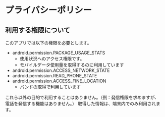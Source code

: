 # プライバシーポリシー

## 利用する権限について
このアプリでは以下の権限を必要とします。

- android.permission.PACKAGE_USAGE_STATS
    - 使用状況へのアクセス権限です。
    - モバイルデータ使用量を取得するのに利用しています
- android.permission.ACCESS_NETWORK_STATE
- android.permission.READ_PHONE_STATE
- android.permission.ACCESS_FINE_LOCATION
    - バンドの取得で利用しています

これら以外の目的で利用することはありません。（例：発信権限を求めますが、電話を発信する機能はありません。）
取得した情報は、端末内でのみ利用されます。